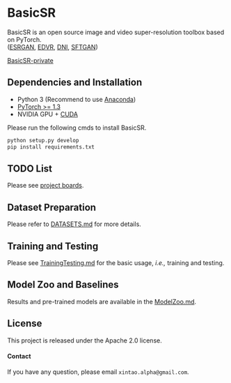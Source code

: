 # BasicSR

BasicSR is an open source image and video super-resolution toolbox based on PyTorch.<br>
([ESRGAN](https://github.com/xinntao/ESRGAN), [EDVR](https://github.com/xinntao/EDVR), [DNI](https://github.com/xinntao/DNI), [SFTGAN](https://github.com/xinntao/SFTGAN)) <br>
<p style="color:#FFFFFF";><a href="https://github.com/xinntao/BasicSR-private">BasicSR-private</a></p>


## Dependencies and Installation

- Python 3 (Recommend to use [Anaconda](https://www.anaconda.com/download/#linux))
- [PyTorch >= 1.3](https://pytorch.org/)
- NVIDIA GPU + [CUDA](https://developer.nvidia.com/cuda-downloads)

Please run the following cmds to install BasicSR.
```bash
python setup.py develop
pip install requirements.txt
```

## TODO List
Please see [project boards](https://github.com/xinntao/BasicSR/projects).

## Dataset Preparation
Please refer to [DATASETS.md](docs/DATASETS.md) for more details.

## Training and Testing
Please see [TrainingTesting.md](docs/TrainingTesting.md) for the basic usage, *i.e.,* training and testing.

## Model Zoo and Baselines
Results and pre-trained models are available in the [ModelZoo.md](docs/ModelZoo.md).

## License
This project is released under the Apache 2.0 license.

#### Contact
If you have any question, please email `xintao.alpha@gmail.com`.
